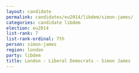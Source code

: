 ```yaml
---
layout: candidate
permalink: candidates/eu2014/libdem/simon-james/
categories: candidate libdem
election: eu2014
list-rank: 7
list-rank-ordinal: 7th
person: simon-james
region: london
party: libdem
title: London - Liberal Democrats - Simon James
---
```

